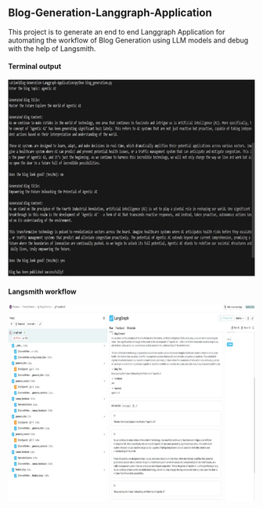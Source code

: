 ## Blog-Generation-Langgraph-Application

This project is to generate an end to end Langgraph Application for automating the workflow of Blog Generation using LLM models and debug with the help of Langsmith.


#### Terminal output

<img src="terminal_output.jpg" alt="Blog Generation" width="800" height="400">



#### Langsmith workflow

<img src="workflow.jpg" alt="Blog Generation" width="800" height="400">
